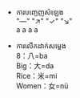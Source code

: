 + ការបញ្ចេញសំឡេង\
"—" "↗" "✓" "↘"\
a   a    a   a

+ ការលើកដាក់សម្លេង\
8：八=ba\
Big：大=da\
Rice：米=mi\
Women：女=nü